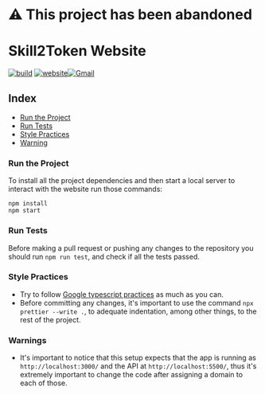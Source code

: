 # ⚠️ This project has been abandoned
# Skill2Token Website

[![build](https://github.com/skill2token/website/actions/workflows/test.yml/badge.svg)](https://github.com/skill2token/website/actions/workflows/test.yml) [![website](https://img.shields.io/website?down_color=red&down_message=down&style=plastic&up_color=green&up_message=up&url=https%3A%2F%2Fskill2token.com%2F)](https://skill2token.com)[![Gmail](https://img.shields.io/badge/-Gmail-c14438?style=plastic&logo=Gmail&logoColor=white)](mailto:contact@skill2token.com)

## Index

- [Run the Project](#run-the-project)
- [Run Tests](#run-tests)
- [Style Practices](#style-practices)
- [Warning](#warnings)

### Run the Project

To install all the project dependencies and then start a local server to interact with the website run those commands:

```console
npm install
npm start
```

### Run Tests

Before making a pull request or pushing any changes to the repository you should run `npm run test`, and check if all the tests passed.

### Style Practices

- Try to follow [Google typescript practices](https://google.github.io/styleguide/tsguide.html) as much as you can.
- Before committing any changes, it's important to use the command `npx prettier --write .`, to adequate indentation, among other things, to the rest of the project.

### Warnings

- It's important to notice that this setup expects that the app is running as `http://localhost:3000/` and the API at `http://localhost:5500/`, thus it's extremely important to change the code after assigning a domain to each of those.
